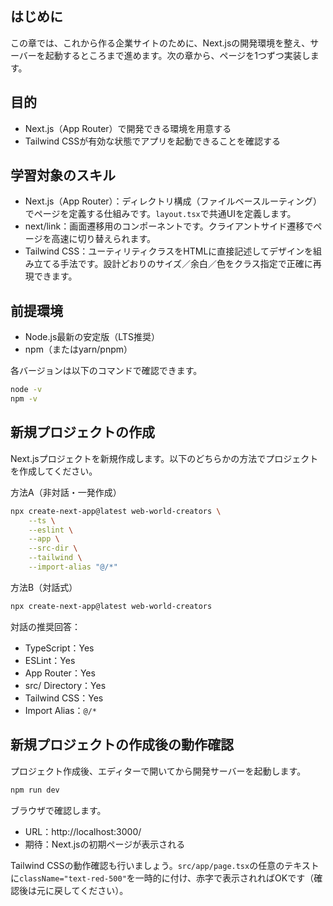 ## はじめに

この章では、これから作る企業サイトのために、Next.jsの開発環境を整え、サーバーを起動するところまで進めます。次の章から、ページを1つずつ実装します。

## 目的

- Next.js（App Router）で開発できる環境を用意する
- Tailwind CSSが有効な状態でアプリを起動できることを確認する

## 学習対象のスキル

- Next.js（App Router）：ディレクトリ構成（ファイルベースルーティング）でページを定義する仕組みです。`layout.tsx`で共通UIを定義します。
- next/link：画面遷移用のコンポーネントです。クライアントサイド遷移でページを高速に切り替えられます。
- Tailwind CSS：ユーティリティクラスをHTMLに直接記述してデザインを組み立てる手法です。設計どおりのサイズ／余白／色をクラス指定で正確に再現できます。

## 前提環境

- Node.js最新の安定版（LTS推奨）
- npm（またはyarn/pnpm）

各バージョンは以下のコマンドで確認できます。

```bash
node -v
npm -v
```

## 新規プロジェクトの作成

Next.jsプロジェクトを新規作成します。以下のどちらかの方法でプロジェクトを作成してください。

方法A（非対話・一発作成）

```bash
npx create-next-app@latest web-world-creators \
	--ts \
	--eslint \
	--app \
	--src-dir \
	--tailwind \
	--import-alias "@/*"
```

方法B（対話式）

```bash
npx create-next-app@latest web-world-creators
```

対話の推奨回答：

- TypeScript：Yes
- ESLint：Yes
- App Router：Yes
- src/ Directory：Yes
- Tailwind CSS：Yes
- Import Alias：`@/*`

## 新規プロジェクトの作成後の動作確認
プロジェクト作成後、エディターで開いてから開発サーバーを起動します。

```bash
npm run dev
```

ブラウザで確認します。

- URL：http://localhost:3000/
- 期待：Next.jsの初期ページが表示される

Tailwind CSSの動作確認も行いましょう。`src/app/page.tsx`の任意のテキストに`className="text-red-500"`を一時的に付け、赤字で表示されればOKです（確認後は元に戻してください）。
